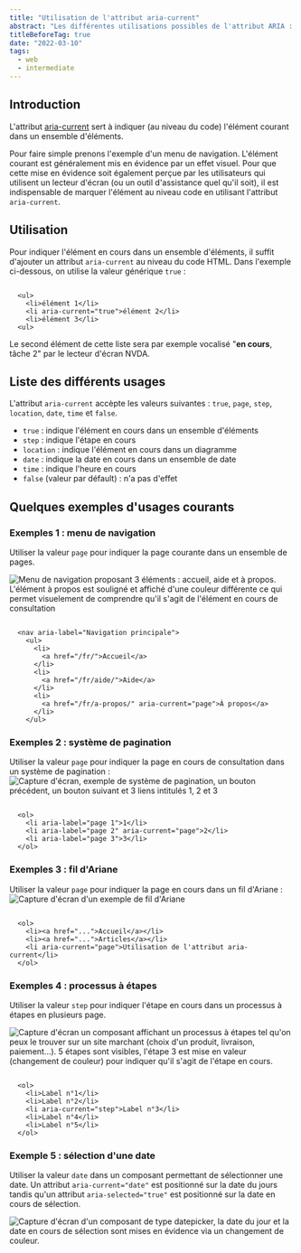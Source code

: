 ```yaml
---
title: "Utilisation de l'attribut aria-current"
abstract: "Les différentes utilisations possibles de l'attribut ARIA : aria-current"
titleBeforeTag: true
date: "2022-03-10"
tags:
  - web
  - intermediate
---
```

  
## Introduction
L'attribut [aria-current](https://www.w3.org/TR/wai-aria-1.2/#aria-current) sert à indiquer (au niveau du code) l'élément courant dans un ensemble d'éléments. 

Pour faire simple prenons l'exemple d'un  menu de navigation. L'élément courant est généralement mis en évidence par un effet visuel. Pour que cette mise en évidence soit également perçue par les utilisateurs qui utilisent un lecteur d'écran (ou un outil d'assistance quel qu'il soit), il est indispensable de marquer l'élément au niveau code en utilisant l'attribut `aria-current`.

## Utilisation

Pour indiquer l'élément en cours dans un ensemble d'éléments, il suffit d'ajouter un attribut `aria-current` au niveau du code HTML. Dans l'exemple ci-dessous, on utilise la valeur générique `true` :
<pre><code class="html">
  &lt;ul&gt;
    &lt;li&gt;élément 1&lt;/li&gt;
    &lt;li <span class="important">aria-current="true"</span>&gt;élément 2&lt;/li&gt;
    &lt;li&gt;élément 3&lt;/li&gt;
  &lt;ul&gt;
</code></pre>

Le second élément de cette liste sera par exemple vocalisé "**en cours**, tâche 2" par le lecteur d'écran NVDA.

## Liste des différents usages

L'attribut `aria-current` accèpte les valeurs suivantes : `true`, `page`, `step`, `location`, `date`, `time` et `false`.

- `true` : indique l'élément en cours dans un ensemble d'éléments
- `step` : indique l'étape en cours
- `location` : indique l'élément en cours dans un diagramme
- `date` : indique la date en cours dans un ensemble de date
- `time` : indique l'heure en cours
- `false` (valeur par défault) : n'a pas d'effet


## Quelques exemples d'usages courants

### Exemples 1 : menu de navigation

Utiliser la valeur `page` pour indiquer la page courante dans un ensemble de pages. 

![Menu de navigation proposant 3 éléments : accueil, aide et à propos. L'élément à propos est souligné et affiché d'une couleur différente ce qui permet visuelement de comprendre qu'il s'agit de l'élément en cours de consultation](../images/utilisation-de-l-attribut-aria-current/menu-navigation.png)

<pre><code class="html">
  &lt;nav aria-label="Navigation principale"&gt;
    &lt;ul&gt;
      &lt;li&gt;
        &lt;a href="/fr/"&gt;Accueil&lt;/a&gt;
      &lt;/li&gt;
      &lt;li&gt;
        &lt;a href="/fr/aide/"&gt;Aide&lt;/a&gt;
      &lt;/li&gt;
      &lt;li&gt;
        &lt;a href="/fr/a-propos/" <span class="important">aria-current="page"</span>&gt;À propos&lt;/a&gt;
      &lt;/li&gt;      
    &lt;/ul&gt;
</code></pre>

### Exemples 2 : système de pagination

Utiliser la valeur `page` pour indiquer la page en cours de consultation dans un système de pagination :
![Capture d'écran, exemple de système de pagination, un bouton précédent, un bouton suivant et 3 liens intitulés 1, 2 et 3](../images/utilisation-de-l-attribut-aria-current/pagination.png)

<pre><code class="html">
  &lt;ol&gt;
    &lt;li aria-label="page 1"&gt;1&lt;/li&gt;
    &lt;li aria-label="page 2" <span class="important">aria-current="page"</span>&gt;2&lt;/li&gt;
    &lt;li aria-label="page 3"&gt;3&lt;/li&gt;    
  &lt;/ol&gt;
</code></pre>

### Exemples 3 : fil d'Ariane

Utiliser la valeur `page` pour indiquer la page en cours dans un fil d'Ariane :
![Capture d'écran d'un exemple de fil d'Ariane](../images/utilisation-de-l-attribut-aria-current/breadcrumb.png)

<pre><code class="html">
  &lt;ol&gt;
    &lt;li&gt;&lt;a href="..."&gt;Accueil&lt;/a&gt;&lt;/li&gt;
    &lt;li&gt;&lt;a href="..."&gt;Articles&lt;/a&gt;&lt;/li&gt;
    &lt;li <span class="important">aria-current="page"</span>&gt;Utilisation de l'attribut aria-current&lt;/li&gt;
  &lt;/ol&gt;
</code></pre>

### Exemples 4 : processus à étapes

Utiliser la valeur `step` pour indiquer l'étape en cours dans un processus à étapes en plusieurs page.

![Capture d'écran un composant affichant un processus à étapes tel qu'on peux le trouver sur un site marchant (choix d'un produit, livraison, paiement...). 5 étapes sont visibles, l'étape 3 est mise en valeur (changement de couleur) pour indiquer qu'il s'agit de l'étape en cours.](../images/utilisation-de-l-attribut-aria-current/stepbar.png)

<pre><code class="html">
  &lt;ol&gt;
    &lt;li&gt;Label n°1&lt;/li&gt;
    &lt;li&gt;Label n°2&lt;/li&gt;
    &lt;li <span class="important">aria-current="step"</span>&gt;Label n°3&lt;/li&gt;
    &lt;li&gt;Label n°4&lt;/li&gt;
    &lt;li&gt;Label n°5&lt;/li&gt;
  &lt;/ol&gt;
</code></pre>

### Exemple 5 : sélection d'une date

Utiliser la valeur `date` dans un composant permettant de sélectionner une date. Un attribut `aria-current="date"` est positionné sur la date du jours tandis qu'un attribut `aria-selected="true"` est positionné sur la date en cours de sélection.

![Capture d'écran d'un composant de type datepicker, la date du jour et la date en cours de sélection sont mises en évidence via un changement de couleur.](../images/utilisation-de-l-attribut-aria-current/datepicker.png)
